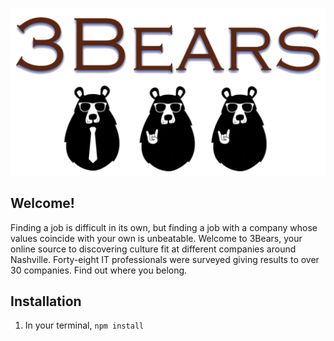 
![3Bears](src/components/images/block_png.png "3Bears logo")


## Welcome!
Finding a job is difficult in its own, but finding a job with a company whose values coincide with your own is unbeatable. Welcome to 3Bears, your online source to discovering culture fit at different companies around Nashville.  Forty-eight IT professionals were surveyed giving results to over 30 companies. Find out where you belong.

## Installation
1. In your terminal, `npm install`




